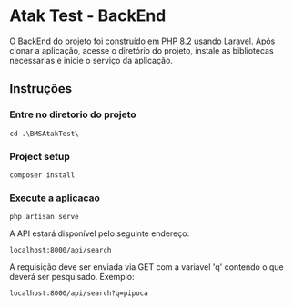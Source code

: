 # Atak Test - BackEnd

O BackEnd do projeto foi construído em PHP 8.2 usando Laravel. Após clonar a aplicação, acesse o diretório do projeto, instale as bibliotecas necessarias e inicie o serviço da aplicação.

## Instruções

### Entre no diretorio do projeto
```
cd .\BMSAtakTest\
```

### Project setup
```
composer install
```

### Execute a aplicacao
```
php artisan serve
```



A API estará disponível pelo seguinte endereço:
```
localhost:8000/api/search
```

A requisição deve ser enviada via GET com a variavel 'q' contendo o que deverá ser pesquisado. Exemplo:
```
localhost:8000/api/search?q=pipoca
```
